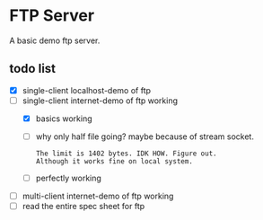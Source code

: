 # FTP Server

A basic demo ftp server.

## todo list

- [X] single-client localhost-demo of ftp
- [ ] single-client internet-demo of ftp working
  - [X] basics working
  - [ ] why only half file going? maybe because of stream socket. 
  
        The limit is 1402 bytes. IDK HOW. Figure out. 
        Although it works fine on local system.
  - [ ] perfectly working
- [ ] multi-client internet-demo of ftp working
- [ ] read the entire spec sheet for ftp